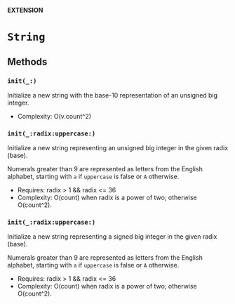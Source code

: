 **EXTENSION**

# `String`

## Methods
### `init(_:)`

Initialize a new string with the base-10 representation of an unsigned big integer.

- Complexity: O(v.count^2)

### `init(_:radix:uppercase:)`

Initialize a new string representing an unsigned big integer in the given radix (base).

Numerals greater than 9 are represented as letters from the English alphabet,
starting with `a` if `uppercase` is false or `A` otherwise.

- Requires: radix > 1 && radix <= 36
- Complexity: O(count) when radix is a power of two; otherwise O(count^2).

### `init(_:radix:uppercase:)`

Initialize a new string representing a signed big integer in the given radix (base).

Numerals greater than 9 are represented as letters from the English alphabet,
starting with `a` if `uppercase` is false or `A` otherwise.

- Requires: radix > 1 && radix <= 36
- Complexity: O(count) when radix is a power of two; otherwise O(count^2).
